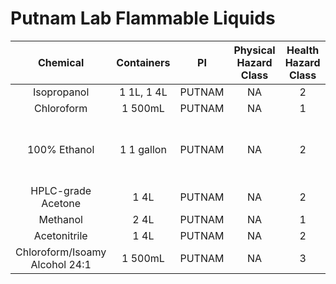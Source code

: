 # Putnam Lab Flammable Liquids


**Chemical**|**Containers**|**PI**|**Physical Hazard Class**|**Health Hazard Class**|**Flammable Hazard Class**|**Instability Hazard Class**|**SDS link**|**Purchase Link**
:-----:|:-----:|:-----:|:-----:|:-----:|:-----:|:-----:|:-----:|:-----:
Isopropanol|1 1L, 1 4L|PUTNAM|NA|2|3|0|[x](https://www.fishersci.com/store/msds?partNumber=BP26181&productDescription=ISOPROPANOL%2C+MOLECULAR+BIOLOGY&vendorId=VN00033897&countryCode=US&language=en)|[x](https://www.fishersci.com/shop/products/isopropanol-molecular-biology-grade-fisher-bioreagents-4/BP26181#?keyword=bp26181)
Chloroform|1 500mL|PUTNAM|NA|1|2|1|[x](https://www.fishersci.com/store/msds?partNumber=C298500&productDescription=CHLOROFORM+CERTIFIED+ACS+500ML&vendorId=VN00033897&countryCode=US&language=en)|[x](https://www.fishersci.com/shop/products/chloroform-ethanol-as-preservative-certified-acs-fisher-chemical-7/C298500?searchHijack=true&searchTerm=C298500&searchType=RAPID&matchedCatNo=C298500)
100% Ethanol|1 1 gallon|PUTNAM|NA|2|3|1|[x](https://www.fishersci.com/store/msds?partNumber=A4094&productDescription=ETHANOL+200+PRF+USP+EP+ACS+4L&vendorId=VN00033897&countryCode=US&language=en)|only available through URI chem department
HPLC-grade Acetone|1 4L|PUTNAM|NA|2|3|0|[x](https://www.fishersci.com/store/msds?partNumber=A9491&productDescription=ACETONE+HPLC+GRADE+1L&vendorId=VN00033897&countryCode=US&language=en)|[x](https://www.labchem.com/acetone-hplc-6042.html)
Methanol|2 4L|PUTNAM|NA|1|3|0|[x](https://www.fishersci.com/store/msds?partNumber=A412500&productDescription=METHANOL+CERTIFIED+ACS+500ML&vendorId=VN00033897&countryCode=US&language=en)|[x](https://www.fishersci.com/shop/products/methanol-certified-acs-fisher-chemical-10/A412500)
Acetonitrile|1 4L|PUTNAM|NA|2|3|0|[x](https://www.fishersci.com/store/msds?partNumber=A211&productDescription=ACETONITRILE+CERTIFIED+ACS+1L&vendorId=VN00033897&countryCode=US&language=en)|[x](https://www.fishersci.com/shop/products/acetonitrile-certified-acs-fisher-chemical-4/A211#?keyword=Acetonitrile+CH3CN)
Chloroform/Isoamy Alcohol 24:1|1 500mL|PUTNAM|NA|3|1|1|[x](https://www.fishersci.com/store/msds?partNumber=AC327155000&productDescription=CHLOROFORM%2FISOAMYLALCOHO+500ML&vendorId=VN00032119&countryCode=US&language=en)|[x](https://www.fishersci.com/shop/products/chloroform-isoamyl-alcohol-24-1-molecular-biology-dnase-rnase-protease-fr-acros-organics/AC327155000)
